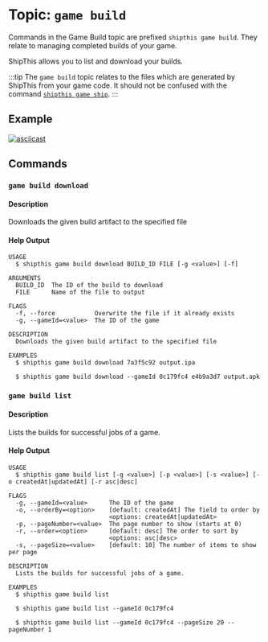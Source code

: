 # Topic: `game build`

Commands in the Game Build topic are prefixed `shipthis game build`. They relate
to managing completed builds of your game.

ShipThis allows you to list and download your builds.

:::tip
The `game build` topic relates to the files which are generated by ShipThis from
your game code. It should not be confused with the command [`shipthis game ship`](/docs/reference/game/ship).
:::


## Example

[![asciicast](https://asciinema.org/a/m2i3bOvZHUpQXFWtYXc7UnaKQ.svg)](https://asciinema.org/a/m2i3bOvZHUpQXFWtYXc7UnaKQ)

## Commands

### `game build download`

#### Description

Downloads the given build artifact to the specified file

#### Help Output

```
USAGE
  $ shipthis game build download BUILD_ID FILE [-g <value>] [-f]

ARGUMENTS
  BUILD_ID  The ID of the build to download
  FILE      Name of the file to output

FLAGS
  -f, --force           Overwrite the file if it already exists
  -g, --gameId=<value>  The ID of the game

DESCRIPTION
  Downloads the given build artifact to the specified file

EXAMPLES
  $ shipthis game build download 7a3f5c92 output.ipa

  $ shipthis game build download --gameId 0c179fc4 e4b9a3d7 output.apk
```

### `game build list`

#### Description

Lists the builds for successful jobs of a game.

#### Help Output

```
USAGE
  $ shipthis game build list [-g <value>] [-p <value>] [-s <value>] [-o createdAt|updatedAt] [-r asc|desc]

FLAGS
  -g, --gameId=<value>      The ID of the game
  -o, --orderBy=<option>    [default: createdAt] The field to order by
                            <options: createdAt|updatedAt>
  -p, --pageNumber=<value>  The page number to show (starts at 0)
  -r, --order=<option>      [default: desc] The order to sort by
                            <options: asc|desc>
  -s, --pageSize=<value>    [default: 10] The number of items to show per page

DESCRIPTION
  Lists the builds for successful jobs of a game.

EXAMPLES
  $ shipthis game build list

  $ shipthis game build list --gameId 0c179fc4

  $ shipthis game build list --gameId 0c179fc4 --pageSize 20 --pageNumber 1
```
